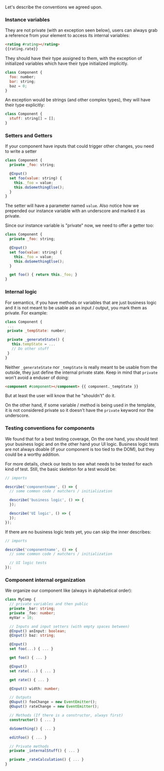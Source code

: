 Let's describe the conventions we agreed upon.

### Instance variables

They are not private (with an exception seen below), users can always grab a reference from your element to access its internal variables:

```html
<rating #rating></rating>
{{rating.rate}}
```

They should have their type assigned to them, with the exception of initialized variables which have their type initialized implicitly.

```javascript
class Component {
  foo: number;
  bar: string;
  baz = 0;
}
```

An exception would be strings (and other complex types), they will have their type explicitly:

```javascript
class Component {
  stuff: string[] = [];
}
```

### Setters and Getters

If your component have inputs that could trigger other changes, you need to write a setter

```javascript
class Component {
  private _foo: string;

  @Input()
  set foo(value: string) {
    this._foo = value;
    this.doSomethingElse();
  }
}
```

The setter will have a parameter named `value`. Also notice how we prepended our instance variable with an underscore and marked it as private.

Since our instance variable is "private" now, we need to offer a getter too:

```javascript
class Component {
  private _foo: string;

  @Input()
  set foo(value: string) {
    this._foo = value;
    this.doSomethingElse();
  }

  get foo() { return this._foo; }
}
```

### Internal logic

For semantics, if you have methods or variables that are just business logic and it is not meant to be usable as an input / output, you mark them as private. For example:

```javascript
class Component {
 ...
 private _tempState: number;

 private _generateState() {
   this.tempState = ...
   // Do other stuff
 }
}
```

Neither `_generateState` nor `_tempState` is really meant to be usable from the outside, they just define the internal private state. Keep in mind that `private` won't avoid a enduser of doing:

```html
<component #component></component> {{ component._tempState }}
```

But at least the user will know that he "shouldn't" do it.

On the other hand, if some variable / method is being used in the template, it is not considered private so it doesn't have the `private` keyword nor the underscore.

### Testing conventions for components

We found that for a best testing coverage, On the one hand, you should test your business logic and on the other hand your UI logic. Business logic tests are not always doable (if your component is too tied to the DOM), but they could be a worthy addition.

For more details, check our tests to see what needs to be tested for each kind of test. Still, the basic skeleton for a test would be:

```javascript
// imports

describe('componentname', () => {
  // some common code / matchers / initialization

  describe('business logic', () => {
  });

  describe('UI logic', () => {
  });
});
```

If there are no business logic tests yet, you can skip the inner describes:

```javascript
// imports

describe('componentname', () => {
  // some common code / matchers / initialization

  // UI logic tests
});
```

### Component internal organization

We organize our component like (always in alphabetical order):

```typescript
class MyComp {
  // private variables and then public
  private _bar: string;
  private _foo: number;
  myVar = 10;

  // Inputs and input setters (with empty spaces between)
  @Input() anInput: boolean;
  @Input() baz: string;

  @Input()
  set foo(...) { ... }

  get foo() { ... }

  @Input()
  set rate(...) { ... }

  get rate() { ... }

  @Input() width: number;

  // Outputs
  @Ouput() fooChange = new EventEmitter();
  @Ouput() rateChange = new EventEmitter();

  // Methods (If there is a constructor, always first)
  constructor() { ... }

  doSomething() { ... }

  editFoo() { ... }

  // Private methods
  private _internalStuff() { ... }

  private _rateCalculation() { ... }
}
```

  